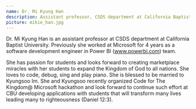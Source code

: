 ```yaml
---
name: Dr. Mi Kyung Han
description: Assistant professor, CSDS department at California Baptist University
picture: mikie_han.jpg 
---
```

Dr. Mi Kyung Han is an assistant professor at CSDS department at California Baptist University. Previously she worked at Microsoft for 4 years as a software development engineer in Power BI (www.powerbi.com) team.

She has passion for students and looks forward to creating marketplace miracles with her students to expand the Kingdom of God to all nations. She loves to code, debug, sing and play piano. She is blessed to be married to Kyungsoo Im. She and Kyungsoo recently organized Code for The Kingdom@ Microsoft hackathon and look forward to continue such effort at CBU developing applications with students that will transform many lives leading many to righteousness (Daniel 12:3).
